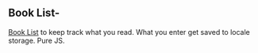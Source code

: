 <h2>Book List-</h2>

<p><a href="https://dorukozerr.github.io/bookList/">Book List</a> to keep track what you read. What you enter get saved to locale storage. Pure JS.</p>
